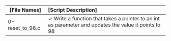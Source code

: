 | [File Names]                   | [Script Description]                                                                                      |
| ------------------------------ | :-------------------------------------------------------------------------------------------------------- |
| 0-reset_to_98.c                |  ✓ Write a function that takes a pointer to an int as parameter and updates the value it points to 98     |

